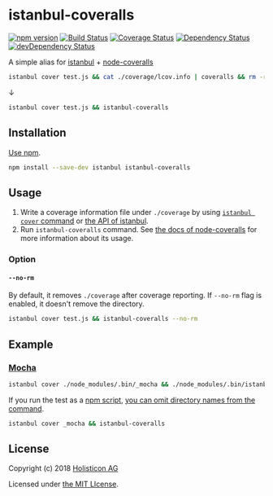 # istanbul-coveralls 

[![npm version](https://badge.fury.io/js/%40toolisticon%2Fistanbul-coveralls.svg)](https://www.npmjs.com/package/@toolisticon/istanbul-coveralls)
[![Build Status](https://travis-ci.org/toolisticon/istanbul-coveralls.svg?branch=master)](https://travis-ci.org/toolisticon/istanbul-coveralls)
[![Coverage Status](https://img.shields.io/coveralls/toolisticon/istanbul-coveralls.svg)](https://coveralls.io/r/toolisticon/istanbul-coveralls?branch=master)
[![Dependency Status](https://david-dm.org/toolisticon/istanbul-coveralls.svg)](https://david-dm.org/toolisticon/istanbul-coveralls)
[![devDependency Status](https://david-dm.org/toolisticon/istanbul-coveralls/dev-status.svg)](https://david-dm.org/toolisticon/istanbul-coveralls#info=devDependencies)

A simple alias for [istanbul](https://github.com/gotwarlost/istanbul) + [node-coveralls](https://github.com/cainus/node-coveralls)

```sh
istanbul cover test.js && cat ./coverage/lcov.info | coveralls && rm -rf ./coverage
```

↓

```sh
istanbul cover test.js && istanbul-coveralls
```

## Installation

[Use npm](https://docs.npmjs.com/cli/install).

```sh
npm install --save-dev istanbul istanbul-coveralls
```

## Usage

1. Write a coverage information file under `./coverage` by using [`istanbul cover` command](https://github.com/gotwarlost/istanbul#the-cover-command) or [the API of istanbul](https://github.com/gotwarlost/istanbul#api).
2. Run `istanbul-coveralls` command. See [the docs of node-coveralls](https://github.com/cainus/node-coveralls#usage) for more information about its usage.

### Option

#### `--no-rm`

By default, it removes `./coverage` after coverage reporting. If `--no-rm` flag is enabled, it doesn't remove the directory.

```sh
istanbul cover test.js && istanbul-coveralls --no-rm
```

## Example

### [Mocha](http://mochajs.org/)

```sh
istanbul cover ./node_modules/.bin/_mocha && ./node_modules/.bin/istanbul-coveralls
```

If you run the test as a [npm script](https://docs.npmjs.com/misc/scripts), [you can omit directory names from the command](https://docs.npmjs.com/misc/scripts#path).

```sh
istanbul cover _mocha && istanbul-coveralls
```

## License

Copyright (c) 2018 [Holisticon AG](https://github.com/toolisticon)

Licensed under [the MIT LIcense](./LICENSE).
